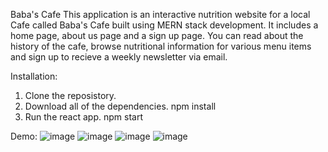 Baba's Cafe
This application is an interactive nutrition website for a local Cafe called Baba's Cafe built using MERN stack development. It includes a home page, about us page and a sign up page.
You can read about the history of the cafe, browse nutritional information for various menu items and sign up to recieve a weekly newsletter via email. 

Installation: 
1. Clone the reposistory.
3. Download all of the dependencies.
   npm install
5. Run the react app.
   npm start



Demo: 
![image](https://github.com/mathewkarram/capstoneProject/assets/124641476/9f70c94b-fe3b-4365-a1f0-0c55a5543117)
![image](https://github.com/mathewkarram/capstoneProject/assets/124641476/3cde66a6-18ee-4bae-8560-5a88f8cfa1b4)
![image](https://github.com/mathewkarram/capstoneProject/assets/124641476/2ffdbb0a-34b6-4947-a055-f79eb6aec7e7)
![image](https://github.com/mathewkarram/capstoneProject/assets/124641476/f661c8dd-0d83-46f2-b5d7-16f5b79f261f)



